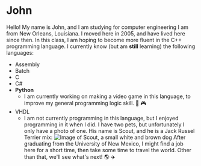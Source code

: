 # John
Hello! My name is John, and I am studying for computer engineering
I am from New Orleans, Louisiana. I moved here in 2005, and have lived here since then.
In this class, I am hoping to become more fluent in the C++ programming language. I currently know (but am __still__ learning) the following languages:
* Assembly
* Batch
* C
* C#
* **Python**
  * I am currently working on making a video game in this language, to improve my general programming logic skill. :space_invader: :video_game:
* VHDL
  * I am not currently programming in this language, but I enjoyed programming in it when I did.
I have two pets, but unfortunately I only have a photo of one. His name is Scout, and he is a Jack Russel Terrier mix:
![Image of Scout, a small white and brown dog](https://photos.google.com/share/AF1QipNhZJA-S_-UvjAe_mEAlddMTEGrHr0fyDN8GMhq9x5uBAjs3G8sxuDPhhkD62O21A/photo/AF1QipPT8ysTu-dc7ldSPWs_IHdA0H4-SwRP_f1Re7dw?key=RFJFU2tFVkx5TkZOendlVmk1bjdfV3Fob1hOTGRR)
After graduating from the University of New Mexico, I might find a job here for a short time, then take some time to travel the world. Other than that, we'll see what's next! :earth_americas: :airplane:
